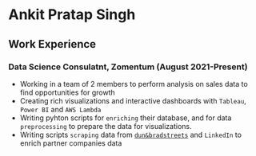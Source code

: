 # Ankit Pratap Singh

## Work Experience
### Data Science Consulatnt, Zomentum (August 2021-Present)
* Working in a team of 2 members to perform analysis on sales data to find opportunities for growth
* Creating rich visualizations and interactive dashboards with `Tableau`, `Power BI` and `AWS Lambda`
* Writing pyhton scripts for `enriching` their database, and for data `preprocessing` to prepare the data for visualizations.
* Writing scripts `scraping` data from [`dun&bradstreets`](https://www.dnb.co.in/) and `LinkedIn` to enrich partner companies data


<!--
**ankitthakur007/ankitthakur007** is a ✨ _special_ ✨ repository because its `README.md` (this file) appears on your GitHub profile.

Here are some ideas to get you started:

- 🔭 I’m currently working on ...
- 🌱 I’m currently learning ...
- 👯 I’m looking to collaborate on ...
- 🤔 I’m looking for help with ...
- 💬 Ask me about ...
- 📫 How to reach me: ...
- 😄 Pronouns: ...
- ⚡ Fun fact: ...
-->
